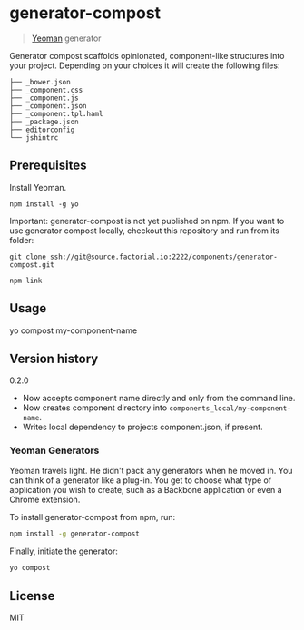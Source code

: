 # generator-compost

> [Yeoman](http://yeoman.io) generator

Generator compost scaffolds opinionated, component-like structures into your project. Depending on your choices it will create the following files:

    ├── _bower.json
    ├── _component.css
    ├── _component.js
    ├── _component.json
    ├── _component.tpl.haml
    ├── _package.json
    ├── editorconfig
    └── jshintrc

## Prerequisites 

Install Yeoman.

    npm install -g yo


Important: generator-compost is not yet published on npm. If you want to use generator compost locally, checkout this repository and run from its folder:

    git clone ssh://git@source.factorial.io:2222/components/generator-compost.git

    npm link

## Usage 

  yo compost my-component-name

## Version history

0.2.0 

  - Now accepts component name directly and only from the command line. 
  - Now creates component directory into `components_local/my-component-name`.
  - Writes local dependency to projects component.json, if present.

### Yeoman Generators

Yeoman travels light. He didn't pack any generators when he moved in. You can think of a generator like a plug-in. You get to choose what type of application you wish to create, such as a Backbone application or even a Chrome extension.

To install generator-compost from npm, run:

```bash
npm install -g generator-compost
```

Finally, initiate the generator:

```bash
yo compost
```

## License

MIT

